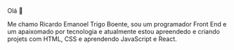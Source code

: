 Olá  :punch:

Me  chamo Ricardo Emanoel Trigo Boente, sou um programador Front End  e  um apaixomado por  tecnologia e atualmente  estou apreendedo e criando projets com HTML, CSS e aprendendo  JavaScript e React.

